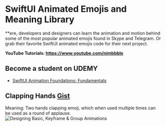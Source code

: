 # SwiftUI Animated Emojis and Meaning Library

**ere, developers and designers can learn the animation and motion behind some of the most popular animated emojis found in Skype and Telegram. Or grab their favorite SwiftUI animated emojis code for their next project. 

**YouTube Tutorials: https://www.youtube.com/nimbbble**

## **Become a student on UDEMY**
* <a href="https://www.udemy.com/course/swiftui-animation-foundations/?referralCode=82F5D165CCE2758306FA" target="_blank">SwiftUI Animation Foundations: Fundamentals</a>

## Clapping Hands <a href="https://gist.github.com/amosgyamfi/0b7430199a1d590787852ec741ec7b13">Gist</a>
Meaning: Two hands clapping emoji, which when used multiple times can be used as a round of applause.
![Designing Basic, Keyframe & Group Animations](https://github.com/amosgyamfi/swiftui-animation-library/blob/master/A/animation_types.gif)
